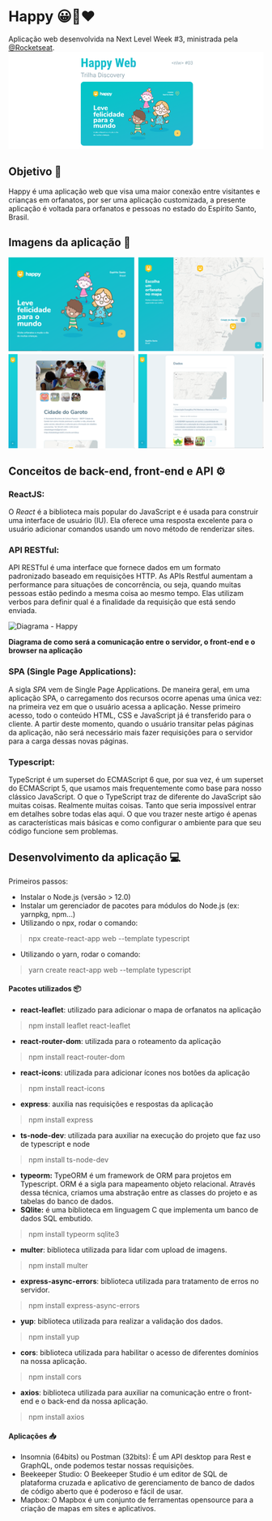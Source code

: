 # Happy 😀👫❤️

Aplicação web desenvolvida na Next Level Week #3, ministrada pela [@Rocketseat](https://github.com/rocketseat).
<img src="https://github.com/thaina-gomes/happy-web/blob/main/img-readme/happy-capa.PNG" alt="Happy">

## Objetivo 📑

Happy é uma aplicação web que visa uma maior conexão entre visitantes e crianças em orfanatos, por ser uma aplicação customizada, a presente aplicação é voltada para orfanatos e pessoas no estado do Espírito Santo, Brasil.

## Imagens da aplicação 📸

<img src="https://github.com/thaina-gomes/happy-web/blob/main/img-readme/happy-imagens.png" alt="Imagens Happy">

## Conceitos de back-end, front-end e API ⚙️

### ReactJS:
O *React* é a biblioteca mais popular do JavaScript e é usada para construir uma interface de usuário (IU). Ela oferece uma resposta excelente para o usuário adicionar comandos usando um novo método de renderizar sites.

### API RESTful:

API RESTful é uma interface que fornece dados em um formato padronizado baseado em requisições HTTP.
As APIs Restful aumentam a performance para situações de concorrência, ou seja, quando muitas pessoas estão pedindo a mesma coisa ao mesmo tempo. Elas utilizam verbos para definir qual é a finalidade da requisição que está sendo enviada.

<img src="https://phppot.com/wp-content/uploads/2015/10/restful-web-services-api-architecture.jpg" alt="Diagrama - Happy" width="500px">

**Diagrama de como será a comunicação entre o servidor, o front-end e o browser na aplicação**

### SPA (Single Page Applications):
A sigla *SPA* vem de Single Page Applications. De maneira geral, em uma aplicação SPA, o carregamento dos recursos ocorre apenas uma única vez: na primeira vez em que o usuário acessa a aplicação. Nesse primeiro acesso, todo o conteúdo HTML, CSS e JavaScript já é transferido para o cliente. A partir deste momento, quando o usuário transitar pelas páginas da aplicação, não será necessário mais fazer requisições para o servidor para a carga dessas novas páginas.

### Typescript:
TypeScript é um superset do ECMAScript 6 que, por sua vez, é um superset do ECMAScript 5, que usamos mais frequentemente como base para nosso clássico JavaScript. 
O que o TypeScript traz de diferente do JavaScript são muitas coisas. Realmente muitas coisas. Tanto que seria impossível entrar em detalhes sobre todas elas aqui. O que vou trazer neste artigo é apenas as características mais básicas e como configurar o ambiente para que seu código funcione sem problemas.

## Desenvolvimento da aplicação 💻
Primeiros passos:
- Instalar o Node.js (versão > 12.0)
- Instalar um gerenciador de pacotes para módulos do Node.js (ex: yarnpkg, npm...)
- Utilizando o npx, rodar o comando:
> npx create-react-app web --template typescript
- Utilizando o yarn, rodar o comando:
> yarn create react-app web --template typescript

#### Pacotes utilizados 📦
- **react-leaflet**: utilizado para adicionar o mapa de orfanatos na aplicação
> npm install leaflet react-leaflet
- **react-router-dom**: utilizada para o roteamento da aplicação
> npm install react-router-dom
- **react-icons**: utilizada para adicionar ícones nos botões da aplicação 
> npm install react-icons
- **express**: auxilia nas requisições e respostas da aplicação
> npm install express
- **ts-node-dev**: utilizada para auxiliar na execução do projeto que faz uso de typescript e node
> npm install ts-node-dev
- **typeorm:** TypeORM é um framework de ORM para projetos em Typescript. ORM é a sigla para mapeamento objeto relacional. Através dessa técnica, criamos uma abstração entre as classes do projeto e as tabelas do banco de dados. 
- **SQlite:**  é uma biblioteca em linguagem C que implementa um banco de dados SQL embutido.
>  npm install typeorm sqlite3
- **multer**: biblioteca utilizada para lidar com upload de imagens.
> npm install multer
- **express-async-errors**:  biblioteca utilizada para tratamento de erros no servidor.
> npm install express-async-errors
- **yup**:  biblioteca utilizada para realizar a validação dos dados.
> npm install yup
- **cors**:  biblioteca utilizada para habilitar o acesso de diferentes domínios na nossa aplicação.
> npm install cors
- **axios**:  biblioteca utilizada para auxiliar na comunicação entre o front-end e o back-end da nossa aplicação.
> npm install axios
#### Aplicações 📥
- Insomnia (64bits) ou Postman (32bits): É um API desktop para Rest e GraphQL, onde podemos testar nossas requisições.
- Beekeeper Studio: O Beekeeper Studio é um editor de SQL de plataforma cruzada e aplicativo de gerenciamento de banco de dados de código aberto que é poderoso e fácil de usar.
- Mapbox: O Mapbox é um conjunto de ferramentas opensource para a criação de mapas em sites e aplicativos.

